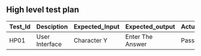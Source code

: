 ## High level test plan

 Test_Id  |   Desciption         |  Expected_Input | Expected_output  | Actual_Output | Type_of_Test |
| -------- |   --------------     |  -------------- | ---------------  | ------------- | -------------|
| HP01     |   User Interface     |  Character Y    | Enter The Answer | Pass          | Requrirement |
